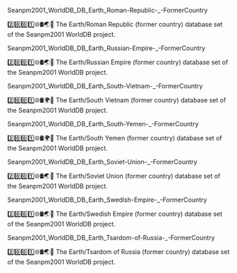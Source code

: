 
Seanpm2001_WorldDB_DB_Earth_Roman-Republic-_-FormerCountry

2️⃣️0️⃣️0️⃣️1️⃣️🌐️🛢️🌏️🏴️ The Earth/Roman Republic (former country) database set of the Seanpm2001 WorldDB project.

Seanpm2001_WorldDB_DB_Earth_Russian-Empire-_-FormerCountry

2️⃣️0️⃣️0️⃣️1️⃣️🌐️🛢️🌏️🏴️ The Earth/Russian Empire (former country) database set of the Seanpm2001 WorldDB project.

Seanpm2001_WorldDB_DB_Earth_South-Vietnam-_-FormerCountry

2️⃣️0️⃣️0️⃣️1️⃣️🌐️🛢️🌍️🏴️ The Earth/South Vietnam (former country) database set of the Seanpm2001 WorldDB project.

Seanpm2001_WorldDB_DB_Earth_South-Yemen-_-FormerCountry

2️⃣️0️⃣️0️⃣️1️⃣️🌐️🛢️🌍️🏴️ The Earth/South Yemen (former country) database set of the Seanpm2001 WorldDB project.

Seanpm2001_WorldDB_DB_Earth_Soviet-Union-_-FormerCountry

2️⃣️0️⃣️0️⃣️1️⃣️🌐️🛢️🌏️🏴️ The Earth/Soviet Union (former country) database set of the Seanpm2001 WorldDB project.

Seanpm2001_WorldDB_DB_Earth_Swedish-Empire-_-FormerCountry

2️⃣️0️⃣️0️⃣️1️⃣️🌐️🛢️🌏️🏴️ The Earth/Swedish Empire (former country) database set of the Seanpm2001 WorldDB project.

Seanpm2001_WorldDB_DB_Earth_Tsardom-of-Russia-_-FormerCountry

2️⃣️0️⃣️0️⃣️1️⃣️🌐️🛢️🌏️🏴️ The Earth/Tsardom of Russia (former country) database set of the Seanpm2001 WorldDB project.

